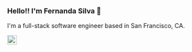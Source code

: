 ### Hello!! I'm Fernanda Silva 👋

I'm a full-stack software engineer based in San Francisco, CA.

<a href="https://www.linkedin.com/in/fernanda-rodrigues-da-silva/">
  <img align="left" alt="Fernanda's LinkedIN" width="22px" src="https://raw.githubusercontent.com/peterthehan/peterthehan/master/assets/linkedin.svg" />
</a>


